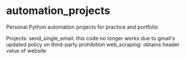 # automation_projects
Personal Python automation projects for practice and portfolio

Projects:
send_single_email: this code no longer works due to gmail's updated policy on third-party prohibition
web_scraping:
    obtains header value of website 

